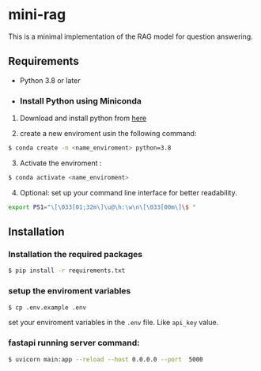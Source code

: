 # mini-rag

This is a minimal implementation of the RAG model for question answering.


## Requirements
- Python 3.8 or later 

- ### Install Python using Miniconda 

1) Download and install python from [here](https://www.anaconda.com/docs/getting-started/miniconda/install#quickstart-install-instructions)

2) create a new enviroment usin the following command:
```bash
$ conda create -n <name_enviroment> python=3.8
```
3) Activate the enviroment :
```bash
$ conda activate <name_enviroment>
```
4) Optional: set up your command line interface for better readability.
```bash
export PS1="\[\033[01;32m\]\u@\h:\w\n\[\033[00m\]\$ "
```
## Installation
### Installation the required packages

```bash
$ pip install -r requirements.txt
```
### setup the enviroment variables

```bash 
$ cp .env.example .env 
```
set your enviroment variables in the `.env` file. Like `api_key` value.

### fastapi running server command:

```bash
$ uvicorn main:app --reload --host 0.0.0.0 --port  5000 
```